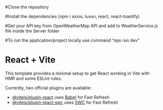 #Clone the repository

#Install the dependencies (npm i axios, luxon, react, react-toastify)

#Get your API key from OpenWeatherMap API and add to WeatherService.js file inside the Server folder

#To run the application/project locally use command “npx run dev”



# React + Vite

This template provides a minimal setup to get React working in Vite with HMR and some ESLint rules.

Currently, two official plugins are available:

- [@vitejs/plugin-react](https://github.com/vitejs/vite-plugin-react/blob/main/packages/plugin-react/README.md) uses [Babel](https://babeljs.io/) for Fast Refresh
- [@vitejs/plugin-react-swc](https://github.com/vitejs/vite-plugin-react-swc) uses [SWC](https://swc.rs/) for Fast Refresh
